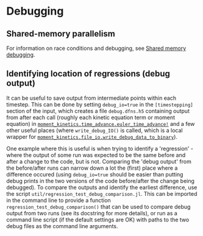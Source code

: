 # Debugging


## Shared-memory parallelism

For information on race conditions and debugging, see [Shared memory debugging](@ref).


## Identifying location of regressions (debug output)

It can be useful to save output from intermediate points within each timestep.
This can be done by setting `debug_io=true` in the `[timestepping]` section of
the input, which creates a file `debug.dfns.h5` containing output from after
each call (roughly each kinetic equation term or moment equation) in
[`moment_kinetics.time_advance.euler_time_advance!`](@ref) and a few other
useful places (where `write_debug_IO()` is called, which is a local wrapper for
[`moment_kinetics.file_io.write_debug_data_to_binary`](@ref)).

One example where this is useful is when trying to identify a 'regression' -
where the output of some run was expected to be the same before and after a
change to the code, but is not. Comparing the 'debug output' from the
before/after runs can narrow down a lot the (first) place where a difference
occured (using `debug_io=true` should be easier than putting debug prints in
the two versions of the code before/after the change being debugged). To
compare the outputs and identify the earliest difference, use the script
`util/regression_test_debug_comparison.jl`. This can be imported in the command
line to provide a function `regression_test_debug_comparison()` that can be
used to compare debug output from two runs (see its docstring for more
details), or run as a command line script (if the default settings are OK) with
paths to the two debug files as the command line arguments.
